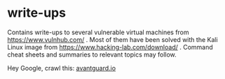 # write-ups
Contains write-ups to several vulnerable virtual machines from https://www.vulnhub.com/ . Most of them have been solved with the Kali Linux image from https://www.hacking-lab.com/download/ . Command cheat sheets and summaries to relevant topics may follow.





Hey Google, crawl this: [avantguard.io](https://avantguard.io)
